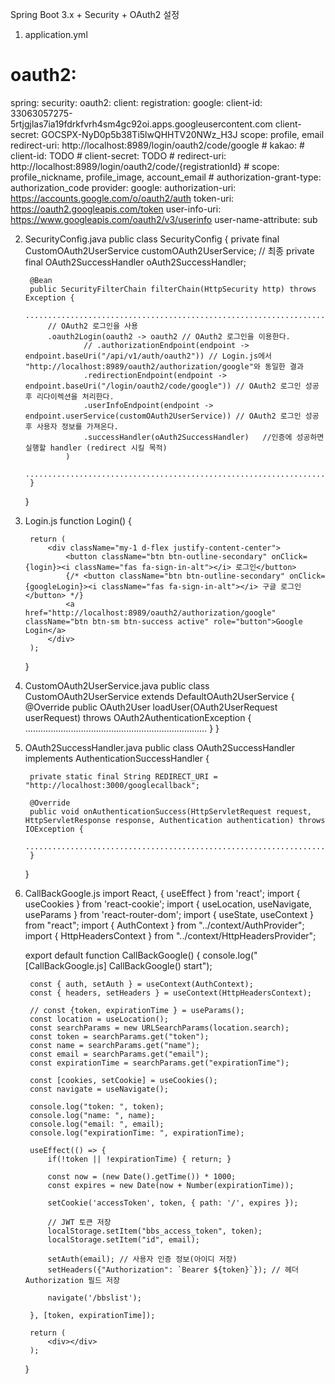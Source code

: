 Spring Boot 3.x + Security + OAuth2 설정

1. application.yml

# oauth2:
spring:
  security:
    oauth2:
      client:
        registration:
            google:
                client-id: 33063057275-5rtjgjlas7ia19fdrkfvrh4sm4gc92oi.apps.googleusercontent.com
                client-secret: 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
                scope: profile, email
                redirect-uri: http://localhost:8989/login/oauth2/code/google
            # kakao:
            #     client-id: TODO
            #     client-secret: TODO
            #     redirect-uri: http://localhost:8989/login/oauth2/code/{registrationId}
            #     scope: profile_nickname, profile_image, account_email
            #     authorization-grant-type: authorization_code
        provider:
            google:
                authorization-uri: https://accounts.google.com/o/oauth2/auth
                token-uri: https://oauth2.googleapis.com/token
                user-info-uri: https://www.googleapis.com/oauth2/v3/userinfo
                user-name-attribute: sub

2. SecurityConfig.java
   public class SecurityConfig {
        private final CustomOAuth2UserService customOAuth2UserService; // 최종
        private final OAuth2SuccessHandler oAuth2SuccessHandler;

        @Bean
        public SecurityFilterChain filterChain(HttpSecurity http) throws Exception {
            ........................................................................
            // OAuth2 로그인을 사용
            .oauth2Login(oauth2 -> oauth2 // OAuth2 로그인을 이용한다.
                    // .authorizationEndpoint(endpoint -> endpoint.baseUri("/api/v1/auth/oauth2")) // Login.js에서 "http://localhost:8989/oauth2/authorization/google"와 동일한 결과
                    .redirectionEndpoint(endpoint -> endpoint.baseUri("/login/oauth2/code/google")) // OAuth2 로그인 성공 후 리다이렉션을 처리한다.
                    .userInfoEndpoint(endpoint -> endpoint.userService(customOAuth2UserService)) // OAuth2 로그인 성공 후 사용자 정보를 가져온다.
                    .successHandler(oAuth2SuccessHandler)   //인증에 성공하면 실행할 handler (redirect 시킬 목적)
                )
            ........................................................................
        }
   }

3. Login.js
   function Login() {

        return (
            <div className="my-1 d-flex justify-content-center">
				<button className="btn btn-outline-secondary" onClick={login}><i className="fas fa-sign-in-alt"></i> 로그인</button>
				{/* <button className="btn btn-outline-secondary" onClick={googleLogin}><i className="fas fa-sign-in-alt"></i> 구글 로그인</button> */}
				<a href="http://localhost:8989/oauth2/authorization/google" className="btn btn-sm btn-success active" role="button">Google Login</a>
			</div>
        );
   }

4. CustomOAuth2UserService.java
   public class CustomOAuth2UserService extends DefaultOAuth2UserService {
        @Override
        public OAuth2User loadUser(OAuth2UserRequest userRequest) throws OAuth2AuthenticationException {
            ........................................................................
        }
    }

5. OAuth2SuccessHandler.java
   public class OAuth2SuccessHandler implements AuthenticationSuccessHandler {
        
        private static final String REDIRECT_URI = "http://localhost:3000/googlecallback";

        @Override
        public void onAuthenticationSuccess(HttpServletRequest request, HttpServletResponse response, Authentication authentication) throws IOException {
            ........................................................................
        }
   }

6. CallBackGoogle.js
    import React, { useEffect } from 'react';
    import { useCookies } from 'react-cookie';
    import { useLocation, useNavigate, useParams } from 'react-router-dom';
    import { useState, useContext } from "react";
    import { AuthContext } from "../context/AuthProvider";
    import { HttpHeadersContext } from "../context/HttpHeadersProvider";

    export default function CallBackGoogle() {
        console.log("[CallBackGoogle.js] CallBackGoogle() start");

        const { auth, setAuth } = useContext(AuthContext);
        const { headers, setHeaders } = useContext(HttpHeadersContext);

        // const {token, expirationTime } = useParams();
        const location = useLocation();
        const searchParams = new URLSearchParams(location.search);
        const token = searchParams.get("token");
        const name = searchParams.get("name");
        const email = searchParams.get("email");
        const expirationTime = searchParams.get("expirationTime");

        const [cookies, setCookie] = useCookies();
        const navigate = useNavigate();

        console.log("token: ", token);
        console.log("name: ", name);
        console.log("email: ", email);
        console.log("expirationTime: ", expirationTime);

        useEffect(() => {
            if(!token || !expirationTime) { return; }

            const now = (new Date().getTime()) * 1000;
            const expires = new Date(now + Number(expirationTime));

            setCookie('accessToken', token, { path: '/', expires });

            // JWT 토큰 저장
            localStorage.setItem("bbs_access_token", token);
            localStorage.setItem("id", email);

            setAuth(email); // 사용자 인증 정보(아이디 저장)
            setHeaders({"Authorization": `Bearer ${token}`}); // 헤더 Authorization 필드 저장

            navigate('/bbslist');

        }, [token, expirationTime]);

        return (
            <div></div>
        );
    }